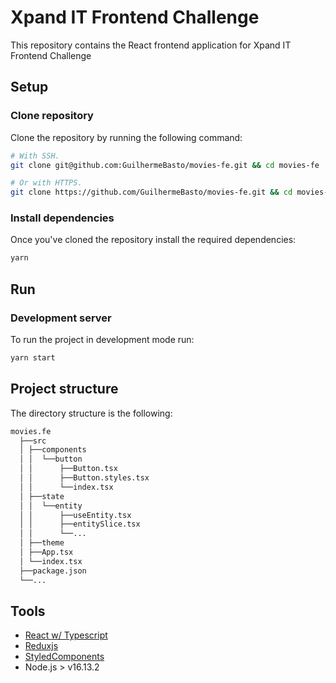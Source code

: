 # Xpand IT Frontend Challenge

This repository contains the React frontend application for Xpand IT Frontend Challenge

## Setup

### Clone repository

Clone the repository by running the following command:

```sh
# With SSH.
git clone git@github.com:GuilhermeBasto/movies-fe.git && cd movies-fe

# Or with HTTPS.
git clone https://github.com/GuilhermeBasto/movies-fe.git && cd movies-fe
```

### Install dependencies

Once you've cloned the repository install the required dependencies:

```sh
yarn
```

## Run

### Development server

To run the project in development mode run:

```sh
yarn start
```

## Project structure

The directory structure is the following:

```sh
movies.fe
  ├──src
  │ ├──components
  │ │  └──button
  │ │      ├──Button.tsx
  │ │      ├──Button.styles.tsx
  │ │      └──index.tsx
  │ ├──state
  │ │  └──entity
  │ │      ├──useEntity.tsx
  │ │      ├──entitySlice.tsx
  │ │      └──...
  │ ├──theme
  │ ├──App.tsx
  │ └──index.tsx
  ├──package.json
  └──...
```

## Tools

- [React w/ Typescript](https://reactjs.org/docs/getting-started.html)
- [Reduxjs](https://redux.js.org/introduction/getting-started)
- [StyledComponents](https://styled-components.com/)
- Node.js > v16.13.2
